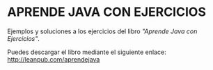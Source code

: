 # APRENDE JAVA CON EJERCICIOS

Ejemplos y soluciones a los ejercicios del libro *"Aprende Java con Ejercicios"*.

Puedes descargar el libro mediante el siguiente enlace:
<http://leanpub.com/aprendejava>
